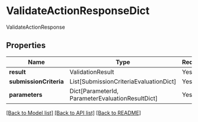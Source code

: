# ValidateActionResponseDict

ValidateActionResponse

## Properties
| Name | Type | Required | Description |
| ------------ | ------------- | ------------- | ------------- |
**result** | ValidationResult | Yes |  |
**submissionCriteria** | List[SubmissionCriteriaEvaluationDict] | Yes |  |
**parameters** | Dict[ParameterId, ParameterEvaluationResultDict] | Yes |  |


[[Back to Model list]](../../README.md#models-v2-link) [[Back to API list]](../../README.md#documentation-for-api-endpoints) [[Back to README]](../../README.md)
